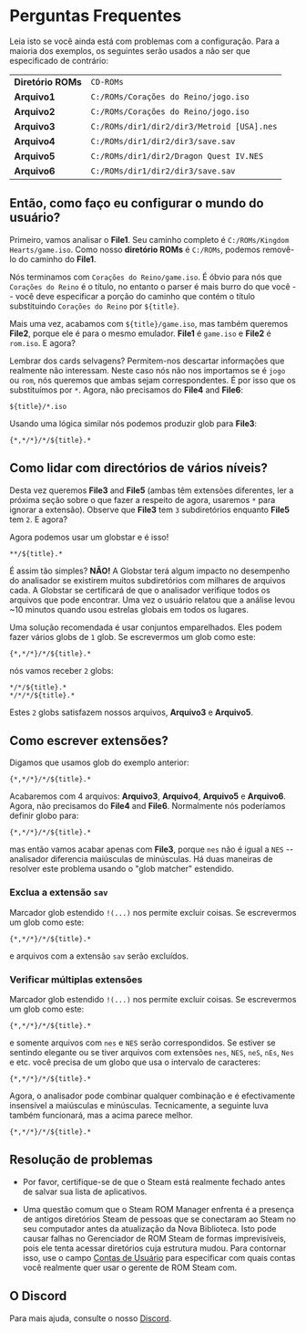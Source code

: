 # Perguntas Frequentes

Leia isto se você ainda está com problemas com a configuração. Para a maioria dos exemplos, os seguintes serão usados a não ser que especificado de contrário:

|                    |                                            |
| ------------------ | ------------------------------------------ |
| **Diretório ROMs** | `CD-ROMs`                                  |
| **Arquivo1**       | `C:/ROMs/Corações do Reino/jogo.iso`       |
| **Arquivo2**       | `C:/ROMs/Corações do Reino/jogo.iso`       |
| **Arquivo3**       | `C:/ROMs/dir1/dir2/dir3/Metroid [USA].nes` |
| **Arquivo4**       | `C:/ROMs/dir1/dir2/dir3/save.sav`          |
| **Arquivo5**       | `C:/ROMs/dir1/dir2/Dragon Quest IV.NES`    |
| **Arquivo6**       | `C:/ROMs/dir1/dir2/dir3/save.sav`          |

## Então, como faço eu configurar o mundo do usuário?

Primeiro, vamos analisar o **File1**. Seu caminho completo é `C:/ROMs/Kingdom Hearts/game.iso`. Como nosso **diretório ROMs** é `C:/ROMs`, podemos removê-lo do caminho do **File1**.

Nós terminamos com `Corações do Reino/game.iso`. É óbvio para nós que `Corações do Reino` é o título, no entanto o parser é mais burro do que você -- você deve especificar a porção do caminho que contém o título substituindo `Corações do Reino` por `${title}`.

Mais uma vez, acabamos com `${title}/game.iso`, mas também queremos **File2**, porque ele é para o mesmo emulador. **File1** é `game.iso` e **File2** é `rom.iso`. E agora?

Lembrar dos cards selvagens? Permitem-nos descartar informações que realmente não interessam. Neste caso nós não nos importamos se é `jogo` ou `rom`, nós queremos que ambas sejam correspondentes. É por isso que os substituímos por `*`. Agora, não precisamos do **File4** and **File6**:

```
${title}/*.iso
```

Usando uma lógica similar nós podemos produzir glob para **File3**:

```
{*,*/*}/*/${title}.*
```

## Como lidar com directórios de vários níveis?

Desta vez queremos **File3** and **File5** (ambas têm extensões diferentes, ler a próxima seção sobre o que fazer a respeito de agora, usaremos `*` para ignorar a extensão). Observe que **File3** tem `3` subdiretórios enquanto **File5** tem `2`. E agora?

Agora podemos usar um globstar e é isso!

```
**/${title}.*
```

É assim tão simples? **NÃO!** A Globstar terá algum impacto no desempenho do analisador se existirem muitos subdiretórios com milhares de arquivos cada. A Globstar se certificará de que o analisador verifique todos os arquivos que pode encontrar. Uma vez o usuário relatou que a análise levou ~10 minutos quando usou estrelas globais em todos os lugares.

Uma solução recomendada é usar conjuntos emparelhados. Eles podem fazer vários globs de `1` glob. Se escrevermos um glob como este:

```
{*,*/*}/*/${title}.*
```

nós vamos receber `2` globs:

```
*/*/${title}.*
*/*/*/${title}.*
```

Estes `2` globs satisfazem nossos arquivos, **Arquivo3** e **Arquivo5**.

## Como escrever extensões?

Digamos que usamos glob do exemplo anterior:

```
{*,*/*}/*/${title}.*
```

Acabaremos com 4 arquivos: **Arquivo3**, **Arquivo4**, **Arquivo5** e **Arquivo6**. Agora, não precisamos do **File4** and **File6**. Normalmente nós poderíamos definir globo para:

```
{*,*/*}/*/${title}.*
```

mas então vamos acabar apenas com **File3**, porque `nes` não é igual a `NES` -- analisador diferencia maiúsculas de minúsculas. Há duas maneiras de resolver este problema usando o "glob matcher" estendido.

### Exclua a extensão `sav`

Marcador glob estendido `!(...)` nos permite excluir coisas. Se escrevermos um glob como este:

```
{*,*/*}/*/${title}.*
```

e arquivos com a extensão `sav` serão excluídos.

### Verificar múltiplas extensões

Marcador glob estendido `!(...)` nos permite excluir coisas. Se escrevermos um glob como este:

```
{*,*/*}/*/${title}.*
```

e somente arquivos com `nes` e `NES` serão correspondidos. Se estiver se sentindo elegante ou se tiver arquivos com extensões `nes`, `NES`, `neS`, `nEs`, `Nes` e etc. você precisa de um globo que usa o intervalo de caracteres:

```
{*,*/*}/*/${title}.*
```

Agora, o analisador pode combinar qualquer combinação e é efectivamente insensível a maiúsculas e minúsculas. Tecnicamente, a seguinte luva também funcionará, mas a acima parece melhor.

```
{*,*/*}/*/${title}.*
```

## Resolução de problemas

- Por favor, certifique-se de que o Steam está realmente fechado antes de salvar sua lista de aplicativos.

- Uma questão comum que o Steam ROM Manager enfrenta é a presença de antigos diretórios Steam de pessoas que se conectaram ao Steam no seu computador antes da atualização da Nova Biblioteca. Isto pode causar falhas no Gerenciador de ROM Steam de formas imprevisíveis, pois ele tenta acessar diretórios cuja estrutura mudou. Para contornar isso, use o campo [Contas de Usuário](#user-accounts) para especificar com quais contas você realmente quer usar o gerente de ROM Steam com.

## O Discord

Para mais ajuda, consulte o nosso [Discord](https://discord.gg/bnSVJrz).
